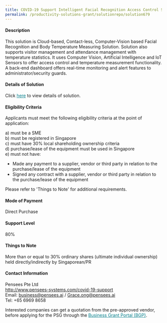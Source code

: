 ```yaml
---
title: COVID-19 Support Intelligent Facial Recognition Access Control System with Temperature Monitoring Version 1.0 - Package C (3 Units)
permalink: /productivity-solutions-grant/solutionrepo/solution679
---
```


#### Description

This solution is Cloud-based, Contact-less, Computer-Vision based Facial Recognition and Body Temperature Measuring Solution. Solution also supports visitor management and attendance management with temperature statistics. It uses Computer Vision, Artificial Intelligence and IoT Sensors to offer access control and temperature measurement functionality. A back-end dashboard offers real-time monitoring and alert features to administrator/security guards.

#### Details of Solution

Click <a href='https://gb-assist-staging.netlify.app/images/psg/Pensees_Annex_3 _CR_wef_27May2020_Part_3.pdf' style='color:#037e8a'>here</a> to view details of solution.

#### Eligibility Criteria

Applicants must meet the following eligibility criteria at the point of application:

a) must be a SME <br>
b) must be registered in Singapore <br>
c) must have 30% local shareholding ownership criteria <br>
d) purchase/lease of the equipment must be used in Singapore <br>
e) must not have:
- Made any payment to a supplier, vendor or third party in relation to the purchase/lease of the equipment
- Signed any contract with a supplier, vendor or third party in relation to the purchase/lease of the equipment

Please refer to 'Things to Note' for additional requirements.

#### Mode of Payment
Direct Purchase

#### Support Level
80%

#### Things to Note
More than or equal to 30% ordinary shares (ultimate individual ownership) held directly/indirectly by Singaporean/PR

#### Contact Information
Pensees Pte Ltd<br>http://www.pensees-systems.com/covid-19-support<br>Email: business@pensees.ai / Grace.ong@pensees.ai<br>Tel: +65 6969 8658

Interested companies can get a quotation from the pre-approved vendor, before applying for the PSG through the <a target='_blank' style='color:#037e8a' href='https://www.businessgrants.gov.sg/'>Business Grant Portal (BGP)</a>.
